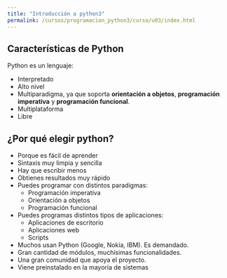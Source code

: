 ```yaml
---
title: "Introducción a python3"
permalink: /cursos/programacion_python3/curso/u03/index.html
---
```


## Características de Python 

Python es un lenguaje:

* Interpretado
* Alto nivel
* Multiparadigma, ya que soporta **orientación a objetos**, **programación imperativa**  y **programación funcional**.
* Multiplataforma
* Libre

## ¿Por qué elegir python?

* Porque es fácil de aprender
* Sintaxis muy limpia y sencilla
* Hay que escribir menos
* Obtienes resultados muy rápido
* Puedes programar con distintos paradigmas:
	* Programación imperativa
	* Orientación a objetos
	* Programación funcional
* Puedes programas distintos tipos de aplicaciones:
	* Aplicaciones de escritorio
	* Aplicaciones web
	* Scripts
* Muchos usan Python (Google, Nokia, IBM). Es demandado.
* Gran cantidad de módulos, muchísimas funcionalidades.
* Una gran comunidad que apoya el proyecto.
* Viene preinstalado en la mayoría de sistemas